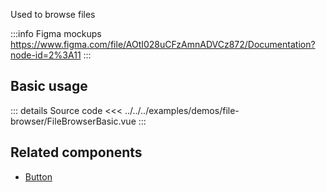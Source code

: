 Used to browse files

:::info Figma mockups
https://www.figma.com/file/AOtI028uCFzAmnADVCz872/Documentation?node-id=2%3A11
:::

## Basic usage

<FileBrowserBasic />

::: details Source code
<<< ../../../examples/demos/file-browser/FileBrowserBasic.vue
:::

## Related components

- [Button](/components/button/button.doc)
